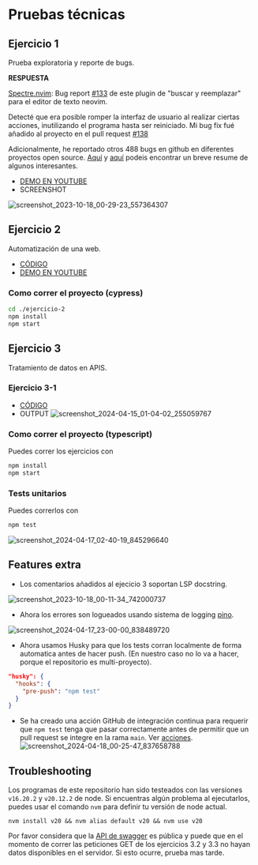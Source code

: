 # Pruebas técnicas

## Ejercicio 1
Prueba exploratoria y reporte de bugs.

**RESPUESTA**

[Spectre.nvim](https://github.com/nvim-pack/nvim-spectre): Bug report [#133](https://github.com/nvim-pack/nvim-spectre/issues/133) de este plugin de "buscar y reemplazar" para el editor de texto neovim. 

Detecté que era posible romper la interfaz de usuario al realizar ciertas acciones, inutilizando el programa hasta ser reiniciado. Mi bug fix fué añadido al proyecto en el pull request [#138](https://github.com/nvim-pack/nvim-spectre/pull/138)

Adicionalmente, he reportado otros 488 bugs en github en diferentes proyectos open source. [Aquí](https://github.com/Zeioth/zeioth-meta) y [aquí](https://github.com/Zeioth) podeis encontrar un breve resume de algunos interesantes.

* [DEMO EN YOUTUBE](https://www.youtube.com/watch?v=od9faf7FtOI)
* SCREENSHOT

![screenshot_2023-10-18_00-29-23_557364307](https://github.com/Zeioth/pruebas-tecnicas/assets/3357792/707530bb-f517-4667-a01d-b91b386fbec2)

## Ejercicio 2
Automatización de una web.

* [CÓDIGO](https://github.com/Zeioth/pruebas-tecnicas/blob/main/ejercicio-2/cypress/e2e/get-first-automation-date-from-wikipedia.spec.ts)
* [DEMO EN YOUTUBE](https://www.youtube.com/watch?v=TBSHSvQwmmI)

### Como correr el proyecto (cypress)

```sh
cd ./ejercicio-2
npm install
npm start
```

## Ejercicio 3
Tratamiento de datos en APIS.

### Ejercicio 3-1
* [CÓDIGO](https://github.com/Zeioth/pruebas-tecnicas/blob/main/ejercicio-3/src/index.ts)
* OUTPUT
![screenshot_2024-04-15_01-04-02_255059767](https://github.com/Zeioth/pruebas-tecnicas/assets/3357792/307d5af7-1aa0-45cf-ade6-bd21bb42b1a0)


### Como correr el proyecto  (typescript)
Puedes correr los ejercicios con

```sh
npm install
npm start
```

### Tests unitarios
Puedes correrlos con

```sh
npm test
```
![screenshot_2024-04-17_02-40-19_845296640](https://github.com/Zeioth/pruebas-tecnicas/assets/3357792/bb9ec063-7e54-4c30-ab2a-28bc8083f227)

## Features extra
* Los comentarios añadidos al ejecicio 3 soportan LSP docstring.

![screenshot_2023-10-18_00-11-34_742000737](https://github.com/Zeioth/pruebas-tecnicas/assets/3357792/07fe4dcf-bda1-4925-a3ea-58c55a228743)

* Ahora los errores son logueados usando sistema de logging [pino](https://github.com/pinojs/pino).

![screenshot_2024-04-17_23-00-00_838489720](https://github.com/Zeioth/pruebas-tecnicas/assets/3357792/fdddc816-b43f-4e9c-9962-e962f91f6223)

* Ahora usamos Husky para que los tests corran localmente de forma automatica antes de hacer push. (En nuestro caso no lo va a hacer, porque el repositorio es multi-proyecto).
```json
"husky": {
  "hooks": {
    "pre-push": "npm test"
  }
}
```
* Se ha creado una acción GitHub de integración continua para requerir que `npm test` tenga que pasar correctamente antes de permitir que un pull request se integre en la rama `main`. Ver [acciones](https://github.com/Zeioth/pruebas-tecnicas/actions).
![screenshot_2024-04-18_00-25-47_837658788](https://github.com/Zeioth/pruebas-tecnicas/assets/3357792/637d48cf-3ca6-4069-842d-66725fceb55a)

## Troubleshooting
Los programas de este repositorio han sido testeados con las versiones `v16.20.2` y `v20.12.2` de node.
Si encuentras algún problema al ejecutarlos, puedes usar el comando `nvm` para
definir tu versión de node actual.

```
nvm install v20 && nvm alias default v20 && nvm use v20
```
Por favor considera que la [API de swagger](https://petstore.swagger.io/) es pública y puede que en el momento de correr las peticiones GET de los ejercicios 3.2 y 3.3 no hayan datos disponibles en el servidor. Si esto ocurre, prueba mas tarde.
